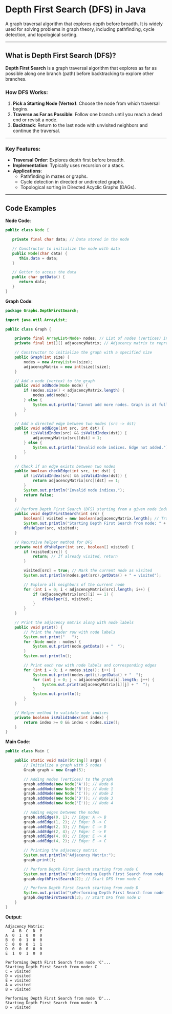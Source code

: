# Depth First Search (DFS) in Java

A graph traversal algorithm that explores depth before breadth. It is widely used for solving problems in graph theory, including pathfinding, cycle detection, and topological sorting.

---

## What is Depth First Search (DFS)?

**Depth First Search** is a graph traversal algorithm that explores as far as possible along one branch (path) before backtracking to explore other branches.

### How DFS Works:
1. **Pick a Starting Node (Vertex)**: Choose the node from which traversal begins.
2. **Traverse as Far as Possible**: Follow one branch until you reach a dead end or revisit a node.
3. **Backtrack**: Return to the last node with unvisited neighbors and continue the traversal.

---

### Key Features:
- **Traversal Order**: Explores depth first before breadth.
- **Implementation**: Typically uses recursion or a stack.
- **Applications**:
    - Pathfinding in mazes or graphs.
    - Cycle detection in directed or undirected graphs.
    - Topological sorting in Directed Acyclic Graphs (DAGs).

---

## Code Examples

**Node Code**:
```java
public class Node {

   private final char data; // Data stored in the node

   // Constructor to initialize the node with data
   public Node(char data) {
      this.data = data;
   }

   // Getter to access the data
   public char getData() {
      return data;
   }
}
```

**Graph Code**:
```java
package Graphs.DepthFirstSearch;

import java.util.ArrayList;

public class Graph {

    private final ArrayList<Node> nodes; // List of nodes (vertices) in the graph
    private final int[][] adjacencyMatrix; // Adjacency matrix to represent edges

    // Constructor to initialize the graph with a specified size
    public Graph(int size) {
        nodes = new ArrayList<>(size);
        adjacencyMatrix = new int[size][size];
    }

    // Add a node (vertex) to the graph
    public void addNode(Node node) {
        if (nodes.size() < adjacencyMatrix.length) {
            nodes.add(node);
        } else {
            System.out.println("Cannot add more nodes. Graph is at full capacity.");
        }
    }

    // Add a directed edge between two nodes (src -> dst)
    public void addEdge(int src, int dst) {
        if (isValidIndex(src) && isValidIndex(dst)) {
            adjacencyMatrix[src][dst] = 1;
        } else {
            System.out.println("Invalid node indices. Edge not added.");
        }
    }

    // Check if an edge exists between two nodes
    public boolean checkEdge(int src, int dst) {
        if (isValidIndex(src) && isValidIndex(dst)) {
            return adjacencyMatrix[src][dst] == 1;
        }
        System.out.println("Invalid node indices.");
        return false;
    }

    // Perform Depth First Search (DFS) starting from a given node index
    public void depthFirstSearch(int src) {
        boolean[] visited = new boolean[adjacencyMatrix.length]; // Track visited nodes
        System.out.println("Starting Depth First Search from node: " + nodes.get(src).getData());
        dfsHelper(src, visited);
    }

    // Recursive helper method for DFS
    private void dfsHelper(int src, boolean[] visited) {
        if (visited[src]) {
            return; // If already visited, return
        }

        visited[src] = true; // Mark the current node as visited
        System.out.println(nodes.get(src).getData() + " = visited");

        // Explore all neighbors of the current node
        for (int i = 0; i < adjacencyMatrix[src].length; i++) {
            if (adjacencyMatrix[src][i] == 1) {
                dfsHelper(i, visited);
            }
        }
    }

    // Print the adjacency matrix along with node labels
    public void print() {
        // Print the header row with node labels
        System.out.print("   ");
        for (Node node : nodes) {
            System.out.print(node.getData() + "  ");
        }
        System.out.println();

        // Print each row with node labels and corresponding edges
        for (int i = 0; i < nodes.size(); i++) {
            System.out.print(nodes.get(i).getData() + "  ");
            for (int j = 0; j < adjacencyMatrix[i].length; j++) {
                System.out.print(adjacencyMatrix[i][j] + "  ");
            }
            System.out.println();
        }
    }

    // Helper method to validate node indices
    private boolean isValidIndex(int index) {
        return index >= 0 && index < nodes.size();
    }
}
```

**Main Code**:
```java
public class Main {

    public static void main(String[] args) {
        // Initialize a graph with 5 nodes
        Graph graph = new Graph(5);

        // Adding nodes (vertices) to the graph
        graph.addNode(new Node('A')); // Node 0
        graph.addNode(new Node('B')); // Node 1
        graph.addNode(new Node('C')); // Node 2
        graph.addNode(new Node('D')); // Node 3
        graph.addNode(new Node('E')); // Node 4

        // Adding edges between the nodes
        graph.addEdge(0, 1); // Edge: A -> B
        graph.addEdge(1, 2); // Edge: B -> C
        graph.addEdge(2, 3); // Edge: C -> D
        graph.addEdge(2, 4); // Edge: C -> E
        graph.addEdge(4, 0); // Edge: E -> A
        graph.addEdge(4, 2); // Edge: E -> C

        // Printing the adjacency matrix
        System.out.println("Adjacency Matrix:");
        graph.print();

        // Perform Depth First Search starting from node C
        System.out.println("\nPerforming Depth First Search from node 'C'...");
        graph.depthFirstSearch(2); // Start DFS from node C

        // Perform Depth First Search starting from node D
        System.out.println("\nPerforming Depth First Search from node 'D'...");
        graph.depthFirstSearch(3); // Start DFS from node D
    }
}
```

**Output**:
```text
Adjacency Matrix:
   A  B  C  D  E  
A  0  1  0  0  0  
B  0  0  1  0  0  
C  0  0  0  1  1  
D  0  0  0  0  0  
E  1  0  1  0  0  

Performing Depth First Search from node 'C'...
Starting Depth First Search from node: C
C = visited
D = visited
E = visited
A = visited
B = visited

Performing Depth First Search from node 'D'...
Starting Depth First Search from node: D
D = visited
```